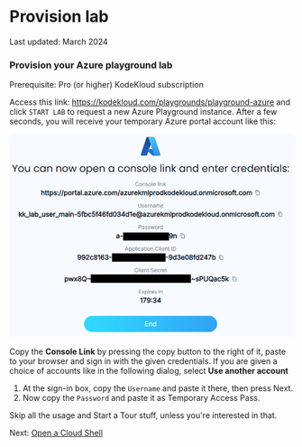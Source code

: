 # Provision lab

Last updated: March 2024

### Provision your Azure playground lab

Prerequisite: Pro (or higher) KodeKloud subscription

Access this link: <https://kodekloud.com/playgrounds/playground-azure> and click `START LAB` to request a new Azure Playground instance. After a few seconds, you will receive your temporary Azure portal account like this:

![image](../../images/01-sign-in.png)

Copy the **Console Link** by pressing the copy button to the right of it, paste to your browser and sign in with the given credentials. If you are given a choice of accounts like in the following dialog, select **Use another account**

1. At the sign-in box, copy the `Username` and paste it there, then press Next.
1. Now copy the `Password` and paste it as Temporary Access Pass.

Skip all the usage and Start a Tour stuff, unless you're interested in that.

Next: [Open a Cloud Shell](./02-cloudshell.md)
